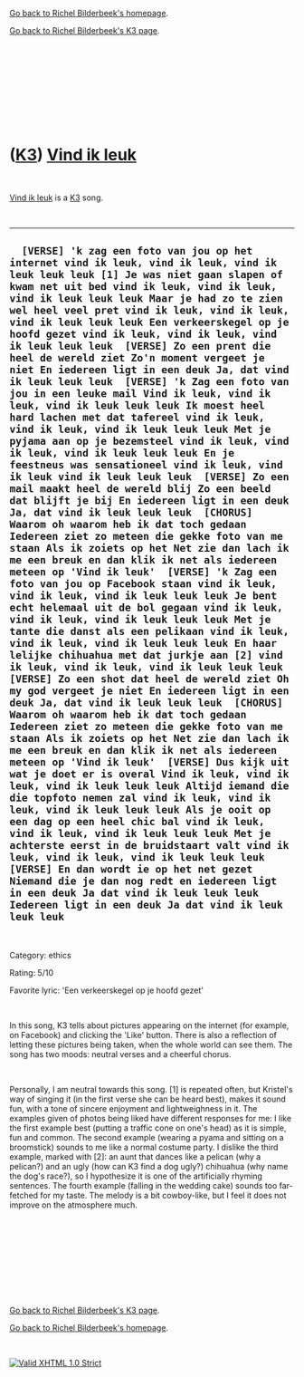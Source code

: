 [Go back to Richel Bilderbeek's homepage](index.htm).

[Go back to Richel Bilderbeek's K3 page](K3.htm).

 

 

 

 

 

([K3](K3.htm)) [Vind ik leuk](K3VindIkLeuk.htm)
===============================================

 

[Vind ik leuk](K3VindIkLeuk.htm) is a [K3](K3.htm) song.

 

  -------------------------------------------------------------------------------------------------------------------------------------------------------------------------------------------------------------------------------------------------------------------------------------------------------------------------------------------------------------------------------------------------------------------------------------------------------------------------------------------------------------------------------------------------------------------------------------------------------------------------------------------------------------------------------------------------------------------------------------------------------------------------------------------------------------------------------------------------------------------------------------------------------------------------------------------------------------------------------------------------------------------------------------------------------------------------------------------------------------------------------------------------------------------------------------------------------------------------------------------------------------------------------------------------------------------------------------------------------------------------------------------------------------------------------------------------------------------------------------------------------------------------------------------------------------------------------------------------------------------------------------------------------------------------------------------------------------------------------------------------------------------------------------------------------------------------------------------------------------------------------------------------------------------------------------------------------------------------------------------------------------------------------------------------------------------------------------------------------------------------------------------------------------------------------------------------------------------------------------------------------------------------------------------------------------------------------------------------------------------------------------------------------------------------------------------------------------------------------------------------------------------------------------------------------------------------------------------------------------------------------
  `  [VERSE] 'k zag een foto van jou op het internet vind ik leuk, vind ik leuk, vind ik leuk leuk leuk [1] Je was niet gaan slapen of kwam net uit bed vind ik leuk, vind ik leuk, vind ik leuk leuk leuk Maar je had zo te zien wel heel veel pret vind ik leuk, vind ik leuk, vind ik leuk leuk leuk Een verkeerskegel op je hoofd gezet vind ik leuk, vind ik leuk, vind ik leuk leuk leuk  [VERSE] Zo een prent die heel de wereld ziet Zo'n moment vergeet je niet En iedereen ligt in een deuk Ja, dat vind ik leuk leuk leuk  [VERSE] 'k Zag een foto van jou in een leuke mail Vind ik leuk, vind ik leuk, vind ik leuk leuk leuk Ik moest heel hard lachen met dat tafereel vind ik leuk, vind ik leuk, vind ik leuk leuk leuk Met je pyjama aan op je bezemsteel vind ik leuk, vind ik leuk, vind ik leuk leuk leuk En je feestneus was sensationeel vind ik leuk, vind ik leuk vind ik leuk leuk leuk  [VERSE] Zo een mail maakt heel de wereld blij Zo een beeld dat blijft je bij En iedereen ligt in een deuk Ja, dat vind ik leuk leuk leuk  [CHORUS] Waarom oh waarom heb ik dat toch gedaan Iedereen ziet zo meteen die gekke foto van me staan Als ik zoiets op het Net zie dan lach ik me een breuk en dan klik ik net als iedereen meteen op 'Vind ik leuk'  [VERSE] 'k Zag een foto van jou op Facebook staan vind ik leuk, vind ik leuk, vind ik leuk leuk leuk Je bent echt helemaal uit de bol gegaan vind ik leuk, vind ik leuk, vind ik leuk leuk leuk Met je tante die danst als een pelikaan vind ik leuk, vind ik leuk, vind ik leuk leuk leuk En haar lelijke chihuahua met dat jurkje aan [2] vind ik leuk, vind ik leuk, vind ik leuk leuk leuk  [VERSE] Zo een shot dat heel de wereld ziet Oh my god vergeet je niet En iedereen ligt in een deuk Ja, dat vind ik leuk leuk leuk  [CHORUS] Waarom oh waarom heb ik dat toch gedaan Iedereen ziet zo meteen die gekke foto van me staan Als ik zoiets op het Net zie dan lach ik me een breuk en dan klik ik net als iedereen meteen op 'Vind ik leuk'  [VERSE] Dus kijk uit wat je doet er is overal Vind ik leuk, vind ik leuk, vind ik leuk leuk leuk Altijd iemand die die topfoto nemen zal vind ik leuk, vind ik leuk, vind ik leuk leuk leuk Als je ooit op een dag op een heel chic bal vind ik leuk, vind ik leuk, vind ik leuk leuk leuk Met je achterste eerst in de bruidstaart valt vind ik leuk, vind ik leuk, vind ik leuk leuk leuk  [VERSE] En dan wordt ie op het net gezet Niemand die je dan nog redt en iedereen ligt in een deuk Ja dat vind ik leuk leuk leuk Iedereen ligt in een deuk Ja dat vind ik leuk leuk leuk`
  -------------------------------------------------------------------------------------------------------------------------------------------------------------------------------------------------------------------------------------------------------------------------------------------------------------------------------------------------------------------------------------------------------------------------------------------------------------------------------------------------------------------------------------------------------------------------------------------------------------------------------------------------------------------------------------------------------------------------------------------------------------------------------------------------------------------------------------------------------------------------------------------------------------------------------------------------------------------------------------------------------------------------------------------------------------------------------------------------------------------------------------------------------------------------------------------------------------------------------------------------------------------------------------------------------------------------------------------------------------------------------------------------------------------------------------------------------------------------------------------------------------------------------------------------------------------------------------------------------------------------------------------------------------------------------------------------------------------------------------------------------------------------------------------------------------------------------------------------------------------------------------------------------------------------------------------------------------------------------------------------------------------------------------------------------------------------------------------------------------------------------------------------------------------------------------------------------------------------------------------------------------------------------------------------------------------------------------------------------------------------------------------------------------------------------------------------------------------------------------------------------------------------------------------------------------------------------------------------------------------------------

 

Category: ethics

Rating: 5/10

Favorite lyric: 'Een verkeerskegel op je hoofd gezet'

 

In this song, K3 tells about pictures appearing on the internet (for
example, on Facebook) and clicking the 'Like' button. There is also a
reflection of letting these pictures being taken, when the whole world
can see them. The song has two moods: neutral verses and a cheerful
chorus.

 

Personally, I am neutral towards this song. [1] is repeated often, but
Kristel's way of singing it (in the first verse she can be heard best),
makes it sound fun, with a tone of sincere enjoyment and lightweighness
in it. The examples given of photos being liked have different responses
for me: I like the first example best (putting a traffic cone on one's
head) as it is simple, fun and common. The second example (wearing a
pyama and sitting on a broomstick) sounds to me like a normal costume
party. I dislike the third example, marked with [2]: an aunt that dances
like a pelican (why a pelican?) and an ugly (how can K3 find a dog
ugly?) chihuahua (why name the dog's race?), so I hypothesize it is one
of the artificially rhyming sentences. The fourth example (falling in
the wedding cake) sounds too far-fetched for my taste. The melody is a
bit cowboy-like, but I feel it does not improve on the atmosphere much.

 

 

 

 

 

[Go back to Richel Bilderbeek's K3 page](K3.htm).

[Go back to Richel Bilderbeek's homepage](index.htm).

 

[![Valid XHTML 1.0
Strict](valid-xhtml10.png)](http://validator.w3.org/check?uri=referer)

